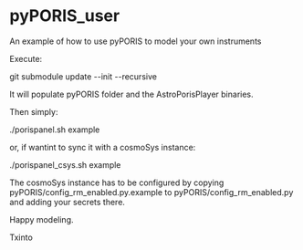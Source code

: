# pyPORIS_user
An example of how to use pyPORIS to model your own instruments

Execute:

git submodule update --init --recursive

It will populate pyPORIS folder and the AstroPorisPlayer binaries.

Then simply:

./porispanel.sh example

or, if wantint to sync it with a cosmoSys instance:

./porispanel_csys.sh example

The cosmoSys instance has to be configured by copying pyPORIS/config_rm_enabled.py.example to pyPORIS/config_rm_enabled.py and adding your secrets there.

Happy modeling.

Txinto